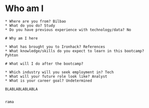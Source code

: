 # Who am I

    * Where are you from? Bilbao
    * What do you do? Study
    * Do you have previous experience with technology/data? No

    # Why am I here

    * What has brought you to Ironhack? References
    * What knowledge/skills do you expect to learn in this bootcamp? Pyhton

    # What will I do after the bootcamp?

    * Which industry will you seek employment in? Tech
    * What will your future role look like? Analyst
    * What is your career goal? Undetermined

    BLABLABLABLABLA


    rama
